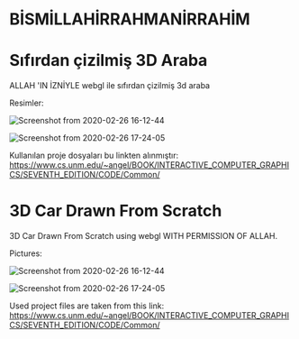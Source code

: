    # BİSMİLLAHİRRAHMANİRRAHİM
   
   
# Sıfırdan çizilmiş 3D Araba

ALLAH 'IN İZNİYLE webgl ile sıfırdan çizilmiş 3d araba


Resimler:

![Screenshot from 2020-02-26 16-12-44](https://user-images.githubusercontent.com/38917909/75353853-1e61a380-58bd-11ea-8f2b-e869a8327a24.png)

![Screenshot from 2020-02-26 17-24-05](https://user-images.githubusercontent.com/38917909/75353878-26214800-58bd-11ea-9fe5-292b1e60e119.png)


Kullanılan proje dosyaları bu linkten alınmıştır:
https://www.cs.unm.edu/~angel/BOOK/INTERACTIVE_COMPUTER_GRAPHICS/SEVENTH_EDITION/CODE/Common/


# 3D Car Drawn From Scratch

3D Car Drawn From Scratch using webgl WITH PERMISSION OF ALLAH.


Pictures:

![Screenshot from 2020-02-26 16-12-44](https://user-images.githubusercontent.com/38917909/75353853-1e61a380-58bd-11ea-8f2b-e869a8327a24.png)

![Screenshot from 2020-02-26 17-24-05](https://user-images.githubusercontent.com/38917909/75353878-26214800-58bd-11ea-9fe5-292b1e60e119.png)


Used project files are taken from this link:
https://www.cs.unm.edu/~angel/BOOK/INTERACTIVE_COMPUTER_GRAPHICS/SEVENTH_EDITION/CODE/Common/
